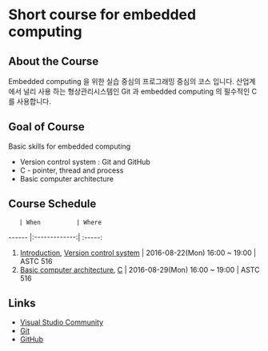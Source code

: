 # Short course for embedded computing

## About the Course ##
Embedded computing 을 위한 실습 중심의 프로그래밍 중심의 코스 입니다. 산업계에서 널리 사용 하는 형상관리시스템인 Git 과 embedded computing 의 필수적인 C 를 사용합니다.

##  Goal of Course ##
Basic skills for embedded computing
* Version control system : Git and GitHub
* C - pointer, thread and process
* Basic computer architecture

## Course Schedule
       | When          | Where  
------ |:-------------:| :-----:
1. [Introduction](slides/scec_1.pdf), [Version control system](slides/scec_2.pdf) | 2016-08-22(Mon) 16:00 ~ 19:00 | ASTC 516
2. [Basic computer architecture](slides/scec_3.pdf), [C](slides/scec_4.pdf)   | 2016-08-29(Mon) 16:00 ~ 19:00  | ASTC 516 

## Links ##
* [Visual Studio Community](https://www.visualstudio.com/en-us/downloads/download-visual-studio-vs.aspx)
* [Git](https://git-scm.com/downloads)
* [GitHub](https://github.com/)

